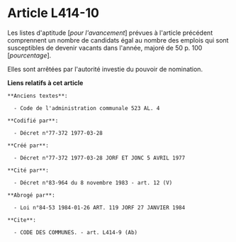 # Article L414-10

Les listes d'aptitude [*pour l'avancement*] prévues à l'article précédent comprennent un nombre de candidats égal au nombre
des emplois qui sont susceptibles de devenir vacants dans l'année, majoré de 50 p. 100 [*pourcentage*].

Elles sont arrêtées par l'autorité investie du pouvoir de nomination.

**Liens relatifs à cet article**

	**Anciens textes**:

	  - Code de l'administration communale 523 AL. 4

	**Codifié par**:

	  - Décret n°77-372 1977-03-28

	**Créé par**:

	  - Décret n°77-372 1977-03-28 JORF ET JONC 5 AVRIL 1977

	**Cité par**:

	  - Décret n°83-964 du 8 novembre 1983 - art. 12 (V)

	**Abrogé par**:

	  - Loi n°84-53 1984-01-26 ART. 119 JORF 27 JANVIER 1984

	**Cite**:

	  - CODE DES COMMUNES. - art. L414-9 (Ab)
